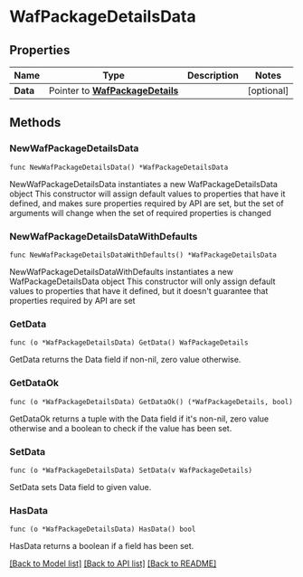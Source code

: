 # WafPackageDetailsData

## Properties

Name | Type | Description | Notes
------------ | ------------- | ------------- | -------------
**Data** | Pointer to [**WafPackageDetails**](WafPackageDetails.md) |  | [optional] 

## Methods

### NewWafPackageDetailsData

`func NewWafPackageDetailsData() *WafPackageDetailsData`

NewWafPackageDetailsData instantiates a new WafPackageDetailsData object
This constructor will assign default values to properties that have it defined,
and makes sure properties required by API are set, but the set of arguments
will change when the set of required properties is changed

### NewWafPackageDetailsDataWithDefaults

`func NewWafPackageDetailsDataWithDefaults() *WafPackageDetailsData`

NewWafPackageDetailsDataWithDefaults instantiates a new WafPackageDetailsData object
This constructor will only assign default values to properties that have it defined,
but it doesn't guarantee that properties required by API are set

### GetData

`func (o *WafPackageDetailsData) GetData() WafPackageDetails`

GetData returns the Data field if non-nil, zero value otherwise.

### GetDataOk

`func (o *WafPackageDetailsData) GetDataOk() (*WafPackageDetails, bool)`

GetDataOk returns a tuple with the Data field if it's non-nil, zero value otherwise
and a boolean to check if the value has been set.

### SetData

`func (o *WafPackageDetailsData) SetData(v WafPackageDetails)`

SetData sets Data field to given value.

### HasData

`func (o *WafPackageDetailsData) HasData() bool`

HasData returns a boolean if a field has been set.


[[Back to Model list]](../README.md#documentation-for-models) [[Back to API list]](../README.md#documentation-for-api-endpoints) [[Back to README]](../README.md)


